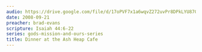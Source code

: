 ```yaml
---
audio: https://drive.google.com/file/d/17oPVF7x1a6wqvZ272uvPr8DPkLYU870k/view
date: 2008-09-21
preacher: brad-evans
scripture: Isaiah 44:6-22
series: gods-mission-and-ours-series
title: Dinner at the Ash Heap Cafe
---
```

